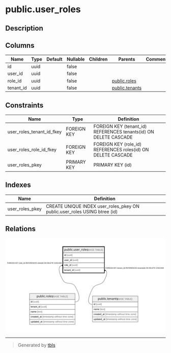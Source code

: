 # public.user_roles

## Description

## Columns

| Name | Type | Default | Nullable | Children | Parents | Comment |
| ---- | ---- | ------- | -------- | -------- | ------- | ------- |
| id | uuid |  | false |  |  |  |
| user_id | uuid |  | false |  |  |  |
| role_id | uuid |  | false |  | [public.roles](public.roles.md) |  |
| tenant_id | uuid |  | false |  | [public.tenants](public.tenants.md) |  |

## Constraints

| Name | Type | Definition |
| ---- | ---- | ---------- |
| user_roles_tenant_id_fkey | FOREIGN KEY | FOREIGN KEY (tenant_id) REFERENCES tenants(id) ON DELETE CASCADE |
| user_roles_role_id_fkey | FOREIGN KEY | FOREIGN KEY (role_id) REFERENCES roles(id) ON DELETE CASCADE |
| user_roles_pkey | PRIMARY KEY | PRIMARY KEY (id) |

## Indexes

| Name | Definition |
| ---- | ---------- |
| user_roles_pkey | CREATE UNIQUE INDEX user_roles_pkey ON public.user_roles USING btree (id) |

## Relations

![er](public.user_roles.svg)

---

> Generated by [tbls](https://github.com/k1LoW/tbls)

